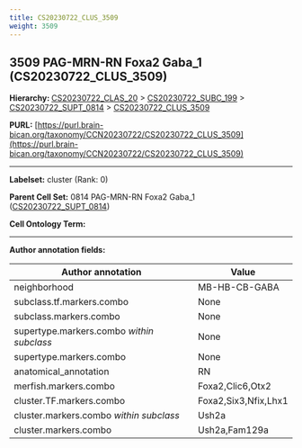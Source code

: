 ```yaml
---
title: CS20230722_CLUS_3509
weight: 3509
---
```

## 3509 PAG-MRN-RN Foxa2 Gaba_1 (CS20230722_CLUS_3509)
<b>Hierarchy: </b>
[CS20230722_CLAS_20](../CS20230722_CLAS_20) >
[CS20230722_SUBC_199](../CS20230722_SUBC_199) >
[CS20230722_SUPT_0814](../CS20230722_SUPT_0814) >
[CS20230722_CLUS_3509](../CS20230722_CLUS_3509)

**PURL:** [https://purl.brain-bican.org/taxonomy/CCN20230722/CS20230722_CLUS_3509](https://purl.brain-bican.org/taxonomy/CCN20230722/CS20230722_CLUS_3509)

---


**Labelset:** cluster (Rank: 0)

**Parent Cell Set:** 0814 PAG-MRN-RN Foxa2 Gaba_1 ([CS20230722_SUPT_0814](../CS20230722_SUPT_0814))



**Cell Ontology Term:** 

[MARKER GENES.]: #


---

[TRANSFERRED ANNOTATIONS.]: #


[AUTHOR ANNOTATION FIELDS.]: #


**Author annotation fields:**

| Author annotation | Value |
|-------------------|-------|
|neighborhood|MB-HB-CB-GABA|
|subclass.tf.markers.combo|None|
|subclass.markers.combo|None|
|supertype.markers.combo _within subclass_|None|
|supertype.markers.combo|None|
|anatomical_annotation|RN|
|merfish.markers.combo|Foxa2,Clic6,Otx2|
|cluster.TF.markers.combo|Foxa2,Six3,Nfix,Lhx1|
|cluster.markers.combo _within subclass_|Ush2a|
|cluster.markers.combo|Ush2a,Fam129a|
